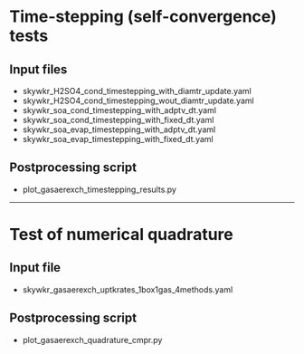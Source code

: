 # Time-stepping (self-convergence) tests
 
## Input files

- skywkr_H2SO4_cond_timestepping_with_diamtr_update.yaml
- skywkr_H2SO4_cond_timestepping_wout_diamtr_update.yaml
- skywkr_soa_cond_timestepping_with_adptv_dt.yaml
- skywkr_soa_cond_timestepping_with_fixed_dt.yaml
- skywkr_soa_evap_timestepping_with_adptv_dt.yaml
- skywkr_soa_evap_timestepping_with_fixed_dt.yaml

## Postprocessing script

- plot_gasaerexch_timestepping_results.py

--------------------------------

# Test of numerical quadrature

## Input file

- skywkr_gasaerexch_uptkrates_1box1gas_4methods.yaml

## Postprocessing script

- plot_gasaerexch_quadrature_cmpr.py
